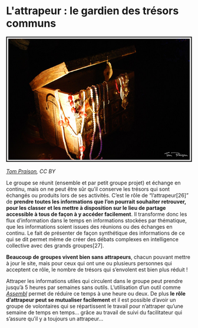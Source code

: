 # L'attrapeur : le gardien des trésors communs

![tresor](https://github.com/coop-group/animer_communaute_1h_semaine/blob/master/media/coffre_tresor.jpg)

*[Tom Praison](https://www.flickr.com/photos/tommyclicks/), CC BY*


Le groupe se réunit (ensemble et par petit groupe projet) et échange en continu, mais on ne peut être sûr qu’il conserve les trésors qui sont échangés ou produits lors de ses activités. C’est le rôle de “l’attrapeur[26]” de **prendre toutes les informations que l’on pourrait souhaiter retrouver, pour les classer et les mettre à disposition sur le lieu de partage accessible à tous de façon à y accéder facilement**. Il transforme donc les flux d’information dans le temps en informations stockées par thématique, que les informations soient issues des réunions ou des échanges en continu. Le fait de présenter de façon synthétique des informations de ce qui se dit permet même de créer des débats complexes en intelligence collective avec des grands groupes[27].

**Beaucoup de groupes vivent bien sans attrapeurs**, chacun pouvant mettre à jour le site, mais pour ceux qui ont une ou plusieurs personnes qui acceptent ce rôle, le nombre de trésors qui s’envolent est bien plus réduit !

Attraper les informations utiles qui circulent dans le groupe peut prendre jusqu’à 5 heures par semaines sans outils. L’utilisation d’un outil comme [*Assembl*](http://assembl.org/what-is-assembl/) permet de réduire ce temps à une heure ou deux. De plus **le rôle d’attrapeur peut se mutualiser facilement** et il est possible d’avoir un groupe de volontaires qui se répartissent le travail pour n’attraper qu’une semaine de temps en temps… grâce au travail de suivi du facilitateur qui s’assure qu’il y a toujours un attrapeur…
